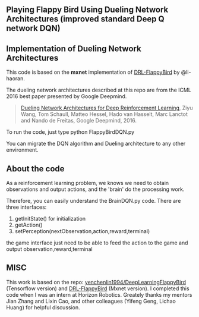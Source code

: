 
## Playing Flappy Bird Using Dueling Network Architectures (improved standard Deep Q network DQN)

## Implementation of Dueling Network Architectures

This code is based on the **mxnet** implementation of [DRL-FlappyBird](https://github.com/li-haoran/DRL-FlappyBird) by @li-haoran.

The dueling network architectures described at this repo are from the ICML 2016 best paper presented by Google Deepmind.

>[Dueling Network Architectures for Deep Reinforcement Learning](https://arxiv.org/pdf/1511.06581v3.pdf), Ziyu Wang, Tom Schaull, Matteo Hessel, Hado van Hasselt, Marc Lanctot and Nando de Freitas, Google Deepmind, 2016.


To run the code, just type python FlappyBirdDQN.py

You can migrate the DQN algorithm and Dueling architecture to any other environment.

## About the code

As a reinforcement learning problem, we knows we need to obtain observations and output actions, and the 'brain' do the processing work.

Therefore, you can easily understand the BrainDQN.py code. There are three interfaces:

1. getInitState() for initialization
2. getAction()
3. setPerception(nextObservation,action,reward,terminal)

the game interface just need to be able to feed the action to the game and output observation,reward,terminal


## MISC
This work is based on the repo: [yenchenlin1994/DeepLearningFlappyBird](https://github.com/yenchenlin1994/DeepLearningFlappyBird.git) (Tensorflow version) and [DRL-FlappyBird](https://github.com/li-haoran/DRL-FlappyBird) (Mxnet version).
I completed this code when I was an intern at Horizon Robotics. Greately thanks my mentors Jian Zhang and Lixin Cao, and other colleagues (Yifeng Geng, Lichao Huang) for helpful discussion. 

